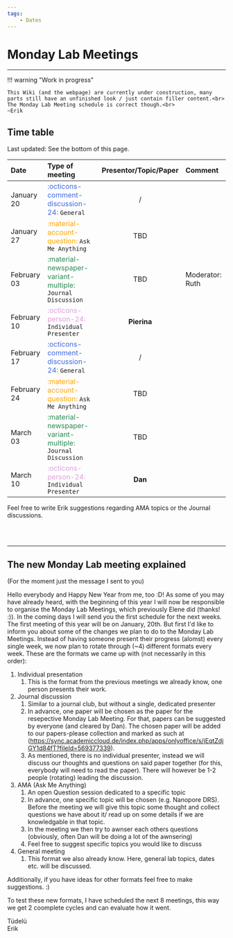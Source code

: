 ```yaml
---
tags:
    - Dates
---
```


# Monday Lab Meetings

---

!!! warning "Work in progress"

    This Wiki (and the webpage) are currently under construction, many parts still have an unfinished look / just contain filler content.<br>
    The Monday Lab Meeting schedule is correct though.<br>
    ~Erik


## Time table
Last updated: See the bottom of this page.

| Date           | Type of meeting                                                                                 | Presentor/Topic/Paper | Comment                          |
| :------------- | :---------------------------------------------------------------------------------------------- | :-------------------: | :------------------------------- |
| January 20     | <span style="color:royalblue">:octicons-comment-discussion-24:</span> `General`                 | /                     |                                  |
| January 27     | <span style="color:orange">:material-account-question:</span> `Ask Me Anything`                 | TBD                   |                                  |
| February 03    | <span style="color:seagreen">:material-newspaper-variant-multiple:</span> `Journal Discussion`  | TBD                   | Moderator: Ruth                  |
| February 10    | <span style="color:plum">:octicons-person-24:</span> `Individual Presenter`                     | **Pierina**           |                                  |
| February 17    | <span style="color:royalblue">:octicons-comment-discussion-24:</span> `General`                 | /                     |                                  |
| February 24    | <span style="color:orange">:material-account-question:</span> `Ask Me Anything`                 | TBD                   |                                  |
| March 03       | <span style="color:seagreen">:material-newspaper-variant-multiple:</span> `Journal Discussion`  | TBD                   |                                  |
| March 10       | <span style="color:plum">:octicons-person-24:</span> `Individual Presenter`                     | **Dan**               |                                  |


Feel free to write Erik suggestions regarding AMA topics or the Journal discussions.

<br><br>

---

## The new Monday Lab meeting explained

(For the moment just the message I sent to you)

Hello everybody and Happy New Year from me, too :D!
As some of you may have already heard, with the beginning of this year I will now be responsible to organise the Monday Lab Meetings, which previously Elene did (thanks! :)).
In the coming days I will send you the first schedule for the next weeks. The first meeting of this year will be on January, 20th.
But first I'd like to inform you about some of the changes we plan to do to the Monday Lab Meetings. Instead of having someone present their progress (alomst) every single week, we now plan to rotate through (~4) different formats every week.
These are the formats we came up with (not necessarily in this order):

1. Individual presentation
    1. This is the format from the previous meetings we already know, one person presents their work.
2. Journal discussion
    1. Similar to a journal club, but without a single, dedicated presenter
    2. In advance, one paper will be chosen as the paper for the resepective Monday Lab Meeting. For that, papers can be suggested by everyone (and cleared by Dan). The chosen paper will be added to our papers-please collection and marked as such at (https://sync.academiccloud.de/index.php/apps/onlyoffice/s/jEqtZdjGY1d84fT?fileId=569377339).
    3. As mentioned, there is no individual presenter, instead we will discuss our thoughts and questions on said paper together (for this, everybody will need to read the paper). There will however be 1-2 people (rotating) leading the discussion.
3. AMA (Ask Me Anything)
    1. An open Question session dedicated to a specific topic
    2. In advance, one specific topic will be chosen (e.g. Nanopore DRS). Before the meeting we will give this topic some thought and collect questions we have about it/ read up on some details if we are knowledgable in that topic.
    3. In the meeting we then try to awnser each others questions (obviously, often Dan will be doing a lot of the awnsering)
    4. Feel free to suggest specific topics you would like to discuss
4. General meeting
    1. This format we also already know. Here, general lab topics, dates etc. will be discussed.

Additionally, if you have ideas for other formats feel free to make suggestions. :)

To test these new formats, I have scheduled the next 8 meetings, this way we get 2 coomplete cycles and can evaluate how it went.

Tüdelü<br>
Erik